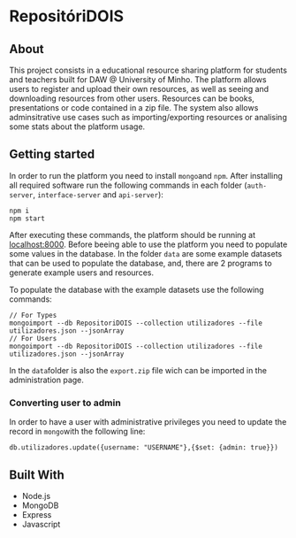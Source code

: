 # RepositóriDOIS

## About

This project consists in a educational resource sharing platform for students and teachers built for DAW @ University of Minho. The platform allows users to register and upload their own resources, as well as seeing and downloading resources from other users. Resources can be books, presentations or code contained in a zip file. The system also allows adminsitrative use cases such as importing/exporting resources or analising some stats about the platform usage.

## Getting started

In order to run the platform you need to install `mongo`and `npm`. After installing all required software run the following commands in each folder (`auth-server`, `interface-server` and `api-server`):

```
npm i
npm start
```

After executing these commands, the platform should be running at [localhost:8000](http://localhost:8000). 
Before beeing able to use the platform you need to populate some values in the database. In the folder `data` are some example datasets that can be used to populate the database, and, there are 2 programs to generate example users and resources.

To populate the database with the example datasets use the following commands:

```
// For Types
mongoimport --db RepositoriDOIS --collection utilizadores --file utilizadores.json --jsonArray 
// For Users
mongoimport --db RepositoriDOIS --collection utilizadores --file utilizadores.json --jsonArray 
```

In the `data`folder is also the `export.zip` file wich can be imported in the administration page.

### Converting user to admin

In order to have a user with administrative privileges you need to update the record in `mongo`with the following line:

```
db.utilizadores.update({username: "USERNAME"},{$set: {admin: true}})
```

## Built With

- Node.js
- MongoDB
- Express
- Javascript
